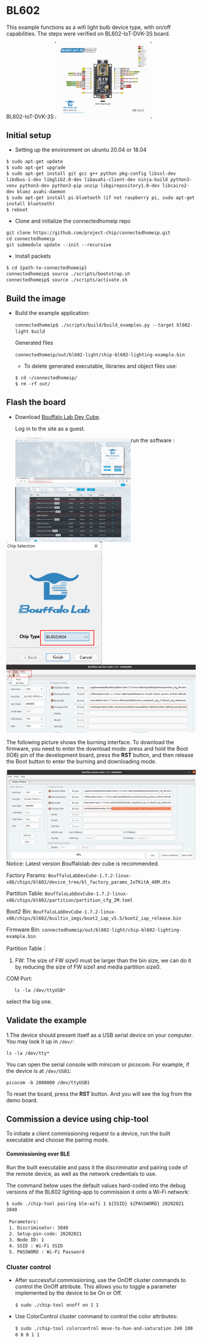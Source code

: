 # BL602

This example functions as a wifi light bulb device type, with on/off
capabilities. The steps were verified on BL602-IoT-DVK-3S board.

BL602-IoT-DVK-3S
<img src="../../../platform/bouffalolab/bl602/doc/images/bl602_iot_3S_v2.jpg" style="zoom:25%;" />

## Initial setup

-   Setting up the environment on ubuntu 20.04 or 18.04

```
$ sudo apt-get update
$ sudo apt-get upgrade
$ sudo apt-get install git gcc g++ python pkg-config libssl-dev libdbus-1-dev libglib2.0-dev libavahi-client-dev ninja-build python3-venv python3-dev python3-pip unzip libgirepository1.0-dev libcairo2-dev bluez avahi-daemon
$ sudo apt-get install pi-bluetooth (if not raspberry pi, sudo apt-get install bluetooth)
$ reboot

```

-   Clone and initialize the connectedhomeip repo

```
git clone https://github.com/project-chip/connectedhomeip.git
cd connectedhomeip
git submodule update --init --recursive
```

-   Install packets

```
$ cd {path-to-connectedhomeip}
connectedhomeip$ source ./scripts/bootstrap.sh
connectedhomeip$ source ./scripts/activate.sh

```

## Build the image

-   Build the example application:

    `connectedhomeip$ ./scripts/build/build_examples.py --target bl602-light build`

    Generated files

    `connectedhomeip/out/bl602-light/chip-bl602-lighting-example.bin`

    -   To delete generated executable, libraries and object files use:

    ```
    $ cd ~/connectedhomeip/
    $ rm -rf out/
    ```

## Flash the board

-   Download [Bouffalo Lab Dev Cube](https://dev.bouffalolab.com/download/).

    Log in to the site as a guest.

    <img src="../../../platform/bouffalolab/bl602/doc/images/image-web-login.png" style="zoom:30%;" align=left />

    <img src="../../../platform/bouffalolab/bl602/doc/images/dev-cube.png" style="zoom:30%;" align=left />

run the software :

  <img src="../../../platform/bouffalolab/bl602/doc/images/dev-cube-home.png" style="zoom:70%;" align=left />

 













 

  <img src="../../../platform/bouffalolab/bl602/doc/images/dev-cube-iot.png" style="zoom:70%;" />

  The following picture shows the burning interface. To download the firmware, you need to enter the download mode: press and hold the Boot (IO8) pin of the development board, press the **RST** button, and then release the Boot button to enter the burning and downloading mode.

<img src="../../../platform/bouffalolab/bl602/doc/images/image-dev-cube.png" style="zoom:70%;" align=left />

Notice: Latest version Bouffalolab dev cube is recommended.

Factory Params:
`BouffaloLabDevCube-1.7.2-linux-x86/chips/bl602/device_tree/bl_factory_params_IoTKitA_40M.dts`

Partition Table:
`BouffaloLabDevCube-1.7.2-linux-x86/chips/bl602/partition/partition_cfg_2M.toml`

Boot2 Bin:
`BouffaloLabDevCube-1.7.2-linux-x86/chips/bl602/builtin_imgs/boot2_iap_v5.5/boot2_iap_release.bin`

Firmware Bin: `connectedhomeip/out/bl602-light/chip-bl602-lighting-example.bin`

Partition Table：

1. FW: The size of FW size0 must be larger than the bin size, we can do it by
   reducing the size of FW size1 and media partition size0.

COM Port:

```
   ls -la /dev/ttyUSB*
```

select the big one.

## Validate the example

1.The device should present itself as a USB serial device on your computer. You
may look it up in `/dev/`:

```
ls -la /dev/tty*
```

You can open the serial console with minicom or picocom. For example, if the
device is at `/dev/USB1`:

```
picocom -b 2000000 /dev/ttyUSB1
```

To reset the board, press the **RST** button. And you will see the log from the
demo board.

## Commission a device using chip-tool

To initiate a client commissioning request to a device, run the built executable
and choose the pairing mode.

#### Commissioning over BLE

Run the built executable and pass it the discriminator and pairing code of the
remote device, as well as the network credentials to use.

The command below uses the default values hard-coded into the debug versions of
the BL602 lighting-app to commission it onto a Wi-Fi network:

```
$ sudo ./chip-tool pairing ble-wifi 1 ${SSID} ${PASSWORD} 20202021 3840

 Parameters:
 1. Discriminator: 3840
 2. Setup-pin-code: 20202021
 3. Node ID: 1
 4. SSID : Wi-Fi SSID
 5. PASSWORD : Wi-Fi Password
```

### Cluster control

-   After successful commissioning, use the OnOff cluster commands to control
    the OnOff attribute. This allows you to toggle a parameter implemented by
    the device to be On or Off.

    `$ sudo ./chip-tool onoff on 1 1`

-   Use ColorControl cluster command to control the color attributes:

    `$ sudo ./chip-tool colorcontrol move-to-hue-and-saturation 240 100 0 0 0 1 1`
